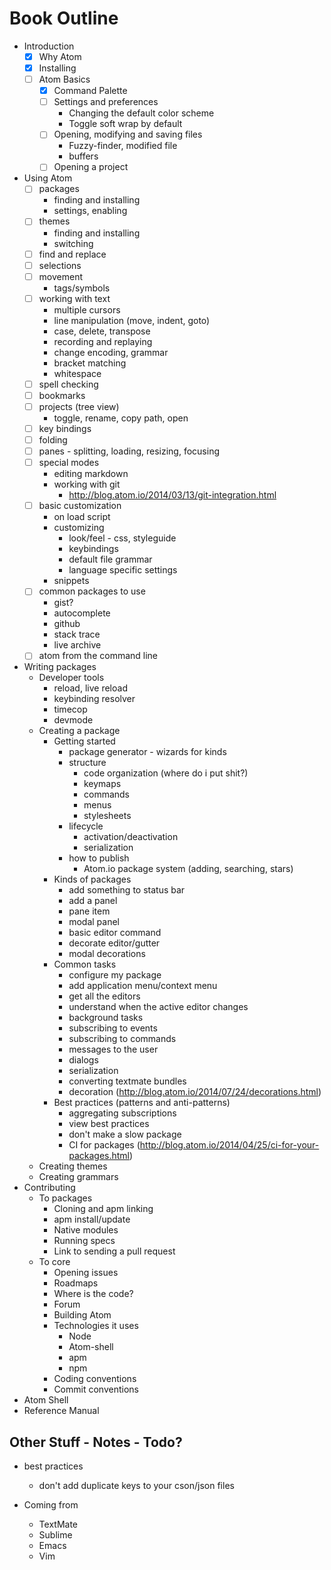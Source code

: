# Book Outline

* Introduction
  * [x] Why Atom
  * [x] Installing
  * [ ] Atom Basics
    * [x] Command Palette
    * [ ] Settings and preferences
      * Changing the default color scheme
      * Toggle soft wrap by default
    * [ ] Opening, modifying and saving files
      * Fuzzy-finder, modified file
      * buffers
    * [ ] Opening a project
* Using Atom
  * [ ] packages
    * finding and installing
    * settings, enabling
  * [ ] themes
    * finding and installing
    * switching
  * [ ] find and replace
  * [ ] selections
  * [ ] movement
    * tags/symbols
  * [ ] working with text
    * multiple cursors
    * line manipulation (move, indent, goto)
    * case, delete, transpose
    * recording and replaying
    * change encoding, grammar
    * bracket matching
    * whitespace
  * [ ] spell checking
  * [ ] bookmarks
  * [ ] projects (tree view)
    * toggle, rename, copy path, open
  * [ ] key bindings
  * [ ] folding
  * [ ] panes - splitting, loading, resizing, focusing
  * [ ] special modes
    * editing markdown
    * working with git
      * http://blog.atom.io/2014/03/13/git-integration.html
  * [ ] basic customization
    * on load script
    * customizing
      * look/feel - css, styleguide
      * keybindings
      * default file grammar
      * language specific settings
    * snippets
  * [ ] common packages to use
    * gist?
    * autocomplete
    * github
    * stack trace
    * live archive
  * [ ] atom from the command line
* Writing packages
  * Developer tools
    - reload, live reload
    - keybinding resolver
    - timecop
    - devmode
  * Creating a package
    * Getting started
      * package generator - wizards for kinds
      * structure
        * code organization (where do i put shit?)
        * keymaps
        * commands
        * menus
        * stylesheets
      * lifecycle
        * activation/deactivation
        * serialization
      * how to publish
        * Atom.io package system (adding, searching, stars)
    * Kinds of packages
      * add something to status bar
      * add a panel
      * pane item
      * modal panel
      * basic editor command
      * decorate editor/gutter
      * modal decorations
    * Common tasks
      * configure my package
      * add application menu/context menu
      * get all the editors
      * understand when the active editor changes
      * background tasks
      * subscribing to events
      * subscribing to commands
      * messages to the user
      * dialogs
      * serialization
      * converting textmate bundles
      * decoration (http://blog.atom.io/2014/07/24/decorations.html)
    * Best practices (patterns and anti-patterns)
      * aggregating subscriptions
      * view best practices
      * don't make a slow package
      * CI for packages (http://blog.atom.io/2014/04/25/ci-for-your-packages.html)
  * Creating themes
  * Creating grammars
* Contributing
  * To packages
    * Cloning and apm linking
    * apm install/update
    * Native modules
    * Running specs
    * Link to sending a pull request
  * To core
    * Opening issues
    * Roadmaps
    * Where is the code?
    * Forum
    * Building Atom
    * Technologies it uses
      * Node
      * Atom-shell
      * apm
      * npm
    * Coding conventions
    * Commit conventions
* Atom Shell
* Reference Manual


## Other Stuff - Notes - Todo?

* best practices
  * don't add duplicate keys to your cson/json files

* Coming from
  * TextMate
  * Sublime
  * Emacs
  * Vim
